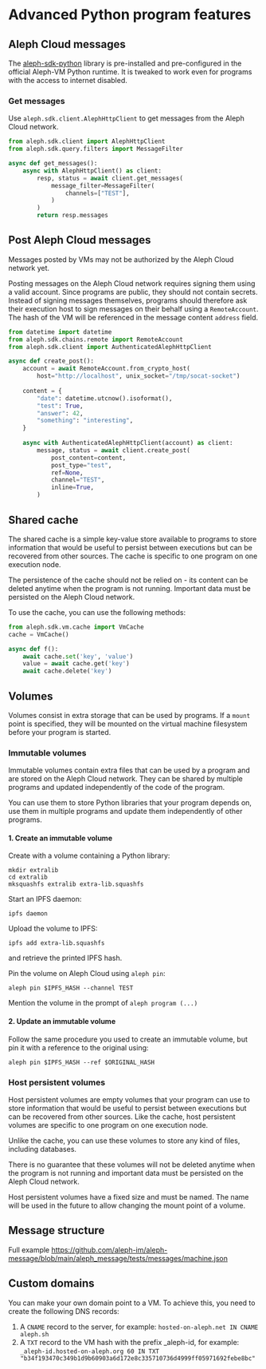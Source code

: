 # Advanced Python program features

## Aleph Cloud messages

The [aleph-sdk-python](https://github.com/aleph-im/aleph-sdk-python) library is pre-installed and 
pre-configured in the official Aleph-VM Python runtime. It is tweaked to work even
for programs with the access to internet disabled.

### Get messages

Use `aleph.sdk.client.AlephHttpClient` to get messages from the Aleph Cloud network.

```python
from aleph.sdk.client import AlephHttpClient
from aleph.sdk.query.filters import MessageFilter

async def get_messages():
    async with AlephHttpClient() as client:
        resp, status = await client.get_messages(
            message_filter=MessageFilter(
                channels=["TEST"],
            )
        )
        return resp.messages
```

## Post Aleph Cloud messages

Messages posted by VMs may not be authorized by the Aleph Cloud network yet.

Posting messages on the Aleph Cloud network requires signing them using a valid account.
Since programs are public, they should not contain secrets. Instead of signing messages
themselves, programs should therefore ask their execution host to sign messages on their behalf
using a `RemoteAccount`. The hash of the VM will be referenced in the message content `address` 
field.

```python
from datetime import datetime
from aleph.sdk.chains.remote import RemoteAccount
from aleph.sdk.client import AuthenticatedAlephHttpClient

async def create_post():
    account = await RemoteAccount.from_crypto_host(
        host="http://localhost", unix_socket="/tmp/socat-socket")
    
    content = {
        "date": datetime.utcnow().isoformat(),
        "test": True,
        "answer": 42,
        "something": "interesting",
    }
    
    async with AuthenticatedAlephHttpClient(account) as client:
        message, status = await client.create_post(
            post_content=content,
            post_type="test",
            ref=None,
            channel="TEST",
            inline=True,
        )
```

## Shared cache

The shared cache is a simple key-value store available to programs to store information that would
be useful to persist between executions but can be recovered from other sources. 
The cache is specific to one program on one execution node.

The persistence of the cache should not be relied on - its content can be deleted anytime when
the program is not running. Important data must be persisted on the Aleph Cloud network. 

To use the cache, you can use the following methods:
```python
from aleph.sdk.vm.cache import VmCache
cache = VmCache()

async def f():
    await cache.set('key', 'value')
    value = await cache.get('key')
    await cache.delete('key')
```

## Volumes

Volumes consist in extra storage that can be used by programs. If a `mount` point
is specified, they will be mounted on the virtual machine filesystem before your program is
started.

### Immutable volumes

Immutable volumes contain extra files that can be used by a program and are stored on the Aleph Cloud 
network. They can be shared by multiple programs and updated independently of the code of the program.

You can use them to store Python libraries that your program depends on, use them in multiple
programs and update them independently of other programs.

#### 1. Create an immutable volume

Create with a volume containing a Python library:

```shell
mkdir extralib
cd extralib
mksquashfs extralib extra-lib.squashfs
```

Start an IPFS daemon:
```shell
ipfs daemon
```

Upload the volume to IPFS:
```shell
ipfs add extra-lib.squashfs
```
and retrieve the printed IPFS hash.

Pin the volume on Aleph Cloud using `aleph pin`:
```shell
aleph pin $IPFS_HASH --channel TEST
```

Mention the volume in the prompt of `aleph program (...)`

#### 2. Update an immutable volume

Follow the same procedure you used to create an immutable volume, but pin it with a
reference to the original using:

```shell
aleph pin $IPFS_HASH --ref $ORIGINAL_HASH
```

### Host persistent volumes

Host persistent volumes are empty volumes that your program can use to store information that
would be useful to persist between executions but can be recovered from other sources.
Like the cache, host persistent volumes are specific to one program on one execution node.

Unlike the cache, you can use these volumes to store any kind of files, including databases.

There is no guarantee that these volumes will not be deleted anytime when the
program is not running and important data must be persisted on the Aleph Cloud network.

Host persistent volumes have a fixed size and must be named. The name will be used in the future
to allow changing the mount point of a volume.


## Message structure

Full example 
https://github.com/aleph-im/aleph-message/blob/main/aleph_message/tests/messages/machine.json

## Custom domains

You can make your own domain point to a VM. To achieve this, you need to create the following DNS 
records:

1. A `CNAME` record to the server, for example:
`hosted-on-aleph.net IN CNAME aleph.sh`
2. A `TXT` record to the VM hash with the prefix _aleph-id, for example:
`_aleph-id.hosted-on-aleph.org 60 IN TXT "b34f193470c349b1d9b60903a6d172e8c335710736d4999ff05971692febe8bc"`
